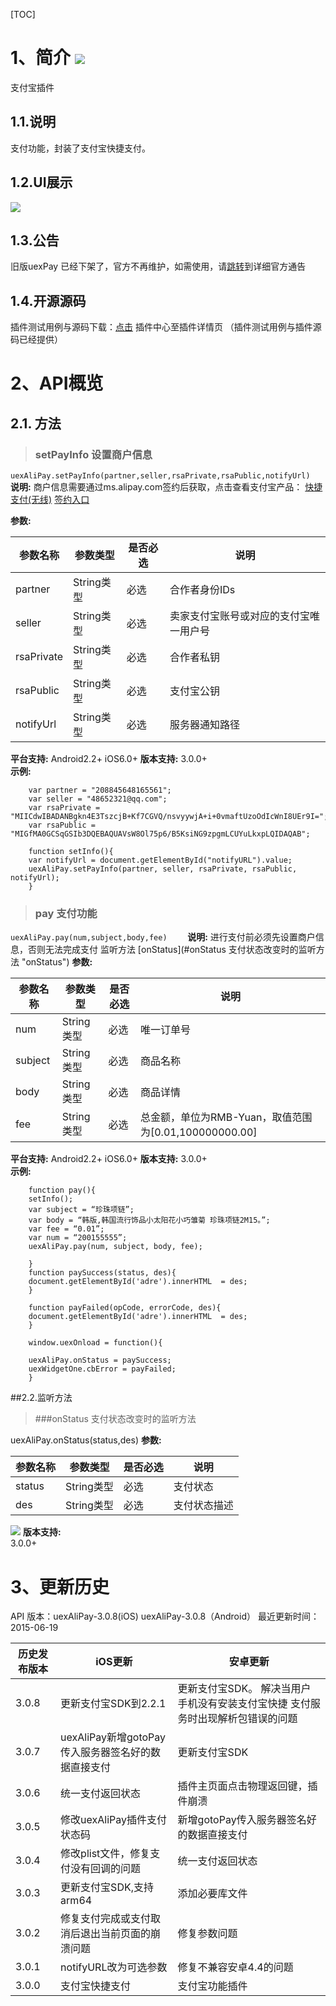 ﻿
[TOC]
# 1、简介 [![](http://appcan-download.oss-cn-beijing.aliyuncs.com/%E5%85%AC%E6%B5%8B%2Fgf.png)]() 
支付宝插件

##   1.1.说明
支付功能，封装了支付宝快捷支付。
##   1.2.UI展示
 
 ![](http://newdocx.appcan.cn/docximg/180420r2015s6i16p.png)
 ##  1.3.公告
旧版uexPay 已经下架了，官方不再维护，如需使用，请[跳转](http://bbs.appcan.cn/forum.php?mod=viewthread&tid=25876 "跳转")到详细官方通告
##  1.4.开源源码
插件测试用例与源码下载：[点击](http://plugin.appcan.cn/details.html?id=279_index) 插件中心至插件详情页 （插件测试用例与插件源码已经提供）

#    2、API概览

##  2.1. 方法
 

> ###   setPayInfo 设置商户信息

`uexAliPay.setPayInfo(partner,seller,rsaPrivate,rsaPublic,notifyUrl)    `
**说明:**
商户信息需要通过ms.alipay.com签约后获取，点击查看支付宝产品：
[快捷支付(无线)](https://b.alipay.com/order/productDetail.htm?productId=2014110308141993) 
[签约入口](https://b.alipay.com/order/productDetail.htm?productId=2014110308141993) 
 
**参数:**

|  参数名称 | 参数类型  | 是否必选  |  说明 |
| ------------ | ------------ | ------------ | ------------ |
| partner| String类型| 必选 | 合作者身份IDs |
| seller|String类型 | 必选 | 卖家支付宝账号或对应的支付宝唯一用户号 |
| rsaPrivate|String类型 | 必选 | 合作者私钥|
| rsaPublic|String类型 | 必选 | 支付宝公钥|
| notifyUrl|String类型 | 必选 | 服务器通知路径|
 
**平台支持:**
Android2.2+ 
iOS6.0+ 
**版本支持:**
3.0.0+  
**示例:**

```
    var partner = "208845648165561";
    var seller = "48652321@qq.com";
    var rsaPrivate = "MIICdwIBADANBgkn4E3TszcjB+Kf7CGVQ/nsvyywjA+i+0vmaftUzoOdIcWnI8UEr9I=";
    var rsaPublic = "MIGfMA0GCSqGSIb3DQEBAQUAVsW8Ol75p6/B5KsiNG9zpgmLCUYuLkxpLQIDAQAB";
    
    function setInfo(){
    var notifyUrl = document.getElementById("notifyURL").value;
    uexAliPay.setPayInfo(partner, seller, rsaPrivate, rsaPublic, notifyUrl);
    }

```
> ###   pay 支付功能



`uexAliPay.pay(num,subject,body,fee)    `
**说明:**
进行支付前必须先设置商户信息，否则无法完成支付 
监听方法 [onStatus](#onStatus 支付状态改变时的监听方法 "onStatus") 
**参数:**

|  参数名称 | 参数类型  | 是否必选  |  说明 |
| ------------ | ------------ | ------------ | ------------ |
| num| String类型| 必选 | 唯一订单号 |
| subject|String类型 | 必选 | 商品名称 |
| body|String类型 | 必选 | 商品详情|
| fee|String类型 | 必选 | 总金额，单位为RMB-Yuan，取值范围为[0.01,100000000.00]  |
   
**平台支持:**
Android2.2+ 
iOS6.0+ 
**版本支持:**
3.0.0+  
**示例:**

```
    function pay(){
    setInfo();
    var subject = “珍珠项链”;
    var body = “韩版,韩国流行饰品小太阳花小巧雏菊 珍珠项链2M15。”;
    var fee = “0.01”;
    var num = “200155555”;
    uexAliPay.pay(num, subject, body, fee);
    
    }
    function paySuccess(status, des){
    document.getElementById('adre').innerHTML  = des;
    }
    
    function payFailed(opCode, errorCode, des){
    document.getElementById('adre').innerHTML  = des;
    }
    
    window.uexOnload = function(){
    
    uexAliPay.onStatus = paySuccess;
    uexWidgetOne.cbError = payFailed;
    }

```
##2.2.监听方法
> ###onStatus 支付状态改变时的监听方法

 uexAliPay.onStatus(status,des) 
**参数:**

|  参数名称 | 参数类型  | 是否必选  |  说明 |
| ------------ | ------------ | ------------ | ------------ |
| status| String类型| 必选 | 支付状态 |
| des|String类型 | 必选 | 支付状态描述 |
 
                                                      

![](http://newdocx.appcan.cn/docximg/182534h2015q2t11e.png)
**版本支持:**                            
3.0.0+          
# 3、更新历史
 API 版本：uexAliPay-3.0.8(iOS) uexAliPay-3.0.8（Android）
 最近更新时间：2015-06-19
 
|  历史发布版本 | iOS更新  | 安卓更新  |
| ------------ | ------------ | ------------ |
| 3.0.8  |   更新支付宝SDK到2.2.1| 更新支付宝SDK。 解决当用户手机没有安装支付宝快捷 支付服务时出现解析包错误的问题  |
| 3.0.7  |   uexAliPay新增gotoPay传入服务器签名好的数据直接支付| 更新支付宝SDK  |
| 3.0.6  |   统一支付返回状态| 插件主页面点击物理返回键，插件崩溃  |
| 3.0.5  | 修改uexAliPay插件支付状态码| 新增gotoPay传入服务器签名好的数据直接支付  |
| 3.0.4 | 修改plist文件，修复支付没有回调的问题  | 统一支付返回状态  |
| 3.0.3  |  更新支付宝SDK,支持arm64 | 添加必要库文件  |
| 3.0.2  |  修复支付完成或支付取消后退出当前页面的崩溃问题 | 修复参数问题  |
| 3.0.1  | notifyURL改为可选参数| 修复不兼容安卓4.4的问题|
| 3.0.0  | 支付宝快捷支付  | 支付宝功能插件|

 
